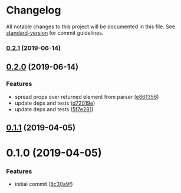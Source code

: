 # Changelog

All notable changes to this project will be documented in this file. See [standard-version](https://github.com/conventional-changelog/standard-version) for commit guidelines.

### [0.2.1](https://github.com/angeloashmore/react-html-renderer/compare/v0.2.0...v0.2.1) (2019-06-14)



## [0.2.0](https://github.com/angeloashmore/react-html-renderer/compare/v0.1.1...v0.2.0) (2019-06-14)


### Features

* spread props over returned element from parser ([e861356](https://github.com/angeloashmore/react-html-renderer/commit/e861356))
* update deps and tests ([d72019e](https://github.com/angeloashmore/react-html-renderer/commit/d72019e))
* update deps and tests ([5f7e281](https://github.com/angeloashmore/react-html-renderer/commit/5f7e281))



## [0.1.1](https://github.com/angeloashmore/react-html-renderer/compare/v0.1.0...v0.1.1) (2019-04-05)



# 0.1.0 (2019-04-05)


### Features

* initial commit ([8c30a9f](https://github.com/angeloashmore/react-html-renderer/commit/8c30a9f))
